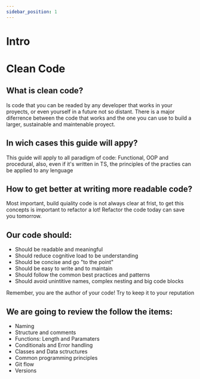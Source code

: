 ```yaml
---
sidebar_position: 1
---
```


# Intro

# Clean Code 

## What is clean code?

Is code that you can be readed by any developer that works in your proyects, or even yourself in a future not so distant. There is a major diferrence between the code that works and the one you can use to build a larger, sustainable and maintenable proyect.

## In wich cases this guide will appy?

This guide will apply to all paradigm of code: Functional, OOP and procedural, also, even if it's written in TS, the principles of the practies can be applied to any lenguage

## How to get better at writing more readable code?

Most important, build quiality code is not always clear at frist, to get this concepts is important to refactor a lot! Refactor the code today can save you tomorrow.

## Our code should:

- Should be readable and meaningful
- Should reduce cognitive load to be understanding
- Should be concise and go "to the point"
- Should be easy to write and to maintain
- Should follow the common best practices and patterns
- Should avoid unintitive names, complex nesting and big code blocks

Remember, you are the author of your code! Try to keep it to your reputation

## We are going to review the follow the items:

- Naming
- Structure and comments
- Functions: Length and Paramaters
- Conditionals and Error handling
- Classes and Data sctructures
- Common programming principles
- Git flow
- Versions